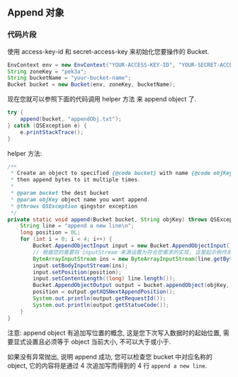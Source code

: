## Append 对象

### 代码片段

使用 access-key-id 和 secret-access-key 来初始化您要操作的 Bucket.

```java
EnvContext env = new EnvContext("YOUR-ACCESS-KEY-ID", "YOUR-SECRET-ACCESS-KEY");
String zoneKey = "pek3a";
String bucketName = "your-bucket-name";
Bucket bucket = new Bucket(env, zoneKey, bucketName);
```

现在您就可以参照下面的代码调用 helper 方法 来 append object 了. 


```java
try {
    append(bucket, "appendObj.txt");
} catch (QSException e) {
    e.printStackTrace();
}
```

helper 方法:

```java
/**
 * Create an object to specified {@code bucket} with name {@code objKey},
 * then append bytes to it multiple times.
 *
 * @param bucket the dest bucket
 * @param objKey object name you want append.
 * @throws QSException qingstor exception
 */
private static void append(Bucket bucket, String objKey) throws QSException {
    String line = "append a new line\n";
    long position = 0L;
    for (int i = 0; i < 4; i++) {
        Bucket.AppendObjectInput input = new Bucket.AppendObjectInput();
        // 根据您的需要将 inputStream 来源设置为符合您需求的实现, 这里起示例作用, 简单将 string => bytes.
        ByteArrayInputStream ins = new ByteArrayInputStream(line.getBytes());
        input.setBodyInputStream(ins);
        input.setPosition(position);
        input.setContentLength((long) line.length());
        Bucket.AppendObjectOutput output = bucket.appendObject(objKey, input);
        position = output.getXQSNextAppendPosition();
        System.out.println(output.getRequestId());
        System.out.println(output.getStatueCode());
    }
}
```

注意: append object 有追加写位置的概念, 这是您下次写入数据时的起始位置, 需要显式设置且必须等于 object 当前大小, 不可以大于或小于.

如果没有异常抛出, 说明 append 成功, 您可以检查您 bucket 中对应名称的 object, 它的内容将是通过 4 次追加写而得到的 4 行 `append a new line`.